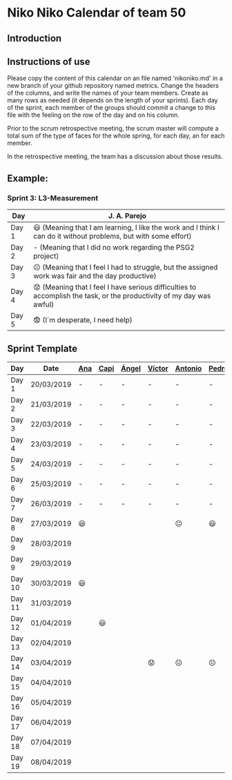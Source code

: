 # Niko Niko Calendar of team 50
## Introduction

## Instructions of use
Please copy the content of this calendar on an file named 'nikoniko.md' in a new branch of your github repository named metrics.
Change the headers of the columns, and write the names of your team members.
Create as many rows as needed (it depends on the length of your sprints).
Each day of the sprint, each member of the groups should commit a change to this file with the feeling on the row of the day and on his column. 

Prior to the scrum retrospective meeting, the scrum master will compute a total sum of the type of faces for the whole spring, for each day, an for each member.

In the retrospective meeting, the team has a discussion about those results.

## Example:

### Sprint 3: L3-Measurement 

| Day           | J. A. Parejo  |
| ------------- | ------------- |
| Day 1         |    :smiley: (Meaning that I am learning, I like the work and I think I can do it without problems, but with some effort) |
| Day 2         |    - (Meaning that I did no work regarding the PSG2 project)           |
| Day 3         |    :neutral_face:  (Meaning that I feel I had to struggle, but the assigned work was fair and the day productive)          |:fearful:
| Day 4         |    :worried: (Meaning that I feel I have serious difficulties to accomplish the task, or the productivity of my day was awful)           |
| Day 5         |    :fearful:   (I´m desperate, I need help)        |


## Sprint Template

| Day           | Date | [Ana](https://github.com/ananovmon)    | [Capi](https://github.com/Capi9888)     | [Ángel](https://github.com/angel96)     | [Víctor](https://github.com/SiiNerGia)     | [Antonio](https://github.com/antonihipona)     | [Pedro](https://github.com/pedroswe)     |
| ------------- | ------------- | -------------  | -------------  | -------------  | -------------  | -------------  | -------------  |
| Day 1         |  20/03/2019   |       -        |        -       |        -       |       -        |       -        |       -        |
| Day 2         |  21/03/2019   |       -        |        -       |        -       |       -        |       -        |       -        |
| Day 3         |  22/03/2019   |       -        |        -       |        -       |       -        |       -        |       -        |
| Day 4         |  23/03/2019   |       -        |        -       |        -       |       -        |       -        |       -        |
| Day 5         |  24/03/2019   |       -        |        -       |        -       |       -        |       -        |       -        |
| Day 6         |  25/03/2019   |       -        |        -       |        -       |       -        |       -        |       -        |
| Day 7         |  26/03/2019   |       -        |        -       |        -       |       -        |       -        |       -        |
| Day 8         |  27/03/2019   |    :smiley:    |                |                |                |:neutral_face:  |    :smiley:    |
| Day 9         |  28/03/2019   |                |                |                |                |                |                |
| Day 9         |  29/03/2019   |                |                |                |                |                |                |
| Day 10        |  30/03/2019   |  :smiley:      |                |                |                |                |                |
| Day 11        |  31/03/2019   |                |                |                |                |                |                |
| Day 12        |  01/04/2019   |                |  :smiley:      |                |                |                |                |
| Day 13        |  02/04/2019   |                |                |                |                |                |                |
| Day 14        |  03/04/2019   |                |                |                |    :worried:            |:neutral_face:  |:neutral_face:  |
| Day 15        |  04/04/2019   |                |                |                |                |                |                |
| Day 16        |  05/04/2019   |                |                |                |                |                |                |
| Day 17        |  06/04/2019   |                |                |                |                |                |                |
| Day 18        |  07/04/2019   |                |                |                |                |                |                |
| Day 19        |  08/04/2019   |                |                |                |                |                |                |

